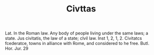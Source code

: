 ---
title: Civttas
letter: C
permalink: "/definitions/bld-civttas.html"
body: Lat. In the Roman law. Any body of people living under the same laws; a state.
  Jus civitatis, the law of a state; clvil law. Inst 1, 2, 1, 2. Civitatcs fcederatce,
  towns in alliance with Rome, and considered to he free. Butl. Hor. Jur. 29
published_at: '2018-07-07'
source: Black's Law Dictionary 2nd Ed (1910)
layout: post
---